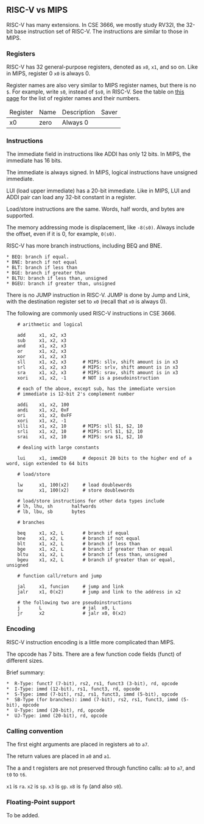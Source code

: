## RISC-V vs MIPS

RISC-V has many extensions. In CSE 3666, we mostly study RV32I, the 32-bit base
instruction set of RISC-V. The instructions are similar to those in MIPS.

### Registers

RISC-V has 32 general-purpose registers, denoted as `x0`, `x1`, and so on.
Like in MIPS, register 0 `x0` is always 0. 

Register names are also very similar to MIPS register names, but there is no
`$`.  For example, write `s0`, instead of `$s0`, in RISC-V.
See the table on [this page](https://en.wikichip.org/wiki/risc-v/registers) for
the list of register names and their numbers.

<table>
<thead>
<tr>
<td>Register</td>
<td>Name</td>
<td>Description</td>
<td>Saver</td>
</tr>
</thead>
<tbody>
<td>x0</td>
<td>zero</td>
<td>Always 0</td>
<td></td>
</tbody>
</table>

### Instructions

The immediate field in instructions like ADDI has only 12 bits. In MIPS, the immediate has 16 bits.

The immediate is always signed. In MIPS, logical instructions have unsigned immediate.

LUI (load upper immediate) has a 20-bit immediate. Like in MIPS, LUI and ADDI pair can 
load any 32-bit constant in a register.

Load/store instructions are the same. Words, half words, and bytes are
supported.

The memory addressing mode is displacement, like `-8(s0)`. Always include 
the offset, even if it is 0, for example, `0(s0)`.

RISC-V has more branch instructions, including BEQ and BNE.

    * BEQ: branch if equal.
    * BNE: branch if not equal
    * BLT: branch if less than
    * BGE: branch if greater than
    * BLTU: branch if less than, unsigned
    * BGEU: branch if greater than, unsigned

There is no JUMP instruction in RISC-V. JUMP is done by Jump and Link, 
with the destination register set to `x0` (recall that `x0` is always 0).

The following are commonly used RISC-V instructions in CSE 3666.

```
    # arithmetic and logical

    add     x1, x2, x3
    sub     x1, x2, x3
    and     x1, x2, x3
    or      x1, x2, x3
    xor     x1, x2, x3
    sll     x1, x2, x3      # MIPS: sllv, shift amount is in x3
    srl     x1, x2, x3      # MIPS: srlv, shift amount is in x3
    sra     x1, x2, x3      # MIPS: srav, shift amount is in x3
    xori    x1, x2, -1      # NOT is a pseudoinstruction 
   
    # each of the above, except sub, has the immediate version 
    # immediate is 12-bit 2's complement number

    addi    x1, x2, 100     
    andi    x1, x2, 0xF
    ori     x1, x2, 0xFF 
    xori    x1, x2, -1      
    slli    x1, x2, 10      # MIPS: sll $1, $2, 10 
    srli    x1, x2, 10      # MIPS: srl $1, $2, 10 
    srai    x1, x2, 10      # MIPS: sra $1, $2, 10 

    # dealing with large constants

    lui     x1, immd20      # deposit 20 bits to the higher end of a word, sign extended to 64 bits

    # load/store

    lw      x1, 100(x2)     # load doublewords
    sw      x1, 100(x2)     # store doublewords

    # load/store instructions for other data types include
    # lh, lhu, sh       halfwords
    # lb, lbu, sb       bytes

    # branches

    beq     x1, x2, L       # branch if equal
    bne     x1, x2, L       # branch if not equal
    blt     x1, x2, L       # branch if less than 
    bge     x1, x2, L       # branch if greater than or equal
    bltu    x1, x2, L       # branch if less than, unsigned
    bgeu    x1, x2, L       # branch if greater than or equal, unsigned

    # function call/return and jump

    jal     x1, funcion     # jump and link
    jalr    x1, 0(x2)       # jump and link to the address in x2

    # the following two are pseudoinstructions
    j       L               # jal  x0, L
    jr      x2              # jalr x0, 0(x2) 
```

### Encoding

RISC-V instruction encoding is a little more complicated than MIPS.

The opcode has 7 bits. There are a few function code fields (funct) of different sizes.

Brief summary: 

    *  R-Type: funct7 (7-bit), rs2, rs1, funct3 (3-bit), rd, opcode
    *  I-Type: immd (12-bit), rs1, funct3, rd, opcode
    *  S-Type: immd (7-bit), rs2, rs1, funct3, immd (5-bit), opcode
    *  SB-Type (for branches): immd (7-bit), rs2, rs1, funct3, immd (5-bit), opcode
    *  U-Type: immd (20-bit), rd, opcode
    *  UJ-Type: immd (20-bit), rd, opcode

### Calling convention

The first eight arguments are placed in registers `a0` to `a7`.

The return values are placed in `a0` and `a1`.

The a and t registers are not preserved through functino calls:
`a0` to `a7`, and `t0` to `t6`.

`x1` is `ra`.
`x2` is `sp`.
`x3` is `gp`.
`x8` is `fp` (and also `s0`).

### Floating-Point support

To be added.

